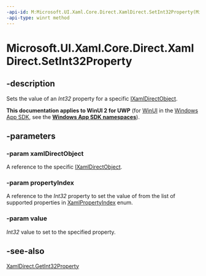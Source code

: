 ```yaml
---
-api-id: M:Microsoft.UI.Xaml.Core.Direct.XamlDirect.SetInt32Property(Microsoft.UI.Xaml.Core.Direct.IXamlDirectObject,Microsoft.UI.Xaml.Core.Direct.XamlPropertyIndex,System.Int32)
-api-type: winrt method
---
```


<!-- Method syntax.
public void XamlDirect.SetInt32Property(IXamlDirectObject xamlDirectObject, XamlPropertyIndex propertyIndex, Int32 value)
-->

# Microsoft.UI.Xaml.Core.Direct.XamlDirect.SetInt32Property

## -description
Sets the value of an _Int32_ property for a specific [IXamlDirectObject](ixamldirectobject.md).

**This documentation applies to WinUI 2 for UWP** (for [WinUI](/windows/apps/winui/winui3/) in the [Windows App SDK](/windows/apps/windows-app-sdk/), see the **[Windows App SDK namespaces](/windows/windows-app-sdk/api/winrt/)**).

## -parameters
### -param xamlDirectObject
A reference to the specific [IXamlDirectObject](ixamldirectobject.md).

### -param propertyIndex
A reference to the _Int32_ property to set the value of from the list of supported properties in [XamlPropertyIndex](xamlpropertyindex.md) enum.

### -param value
_Int32_ value to set to the specified property.

## -see-also
[XamlDirect.GetInt32Property](xamldirect_getint32property_1836916908.md)
